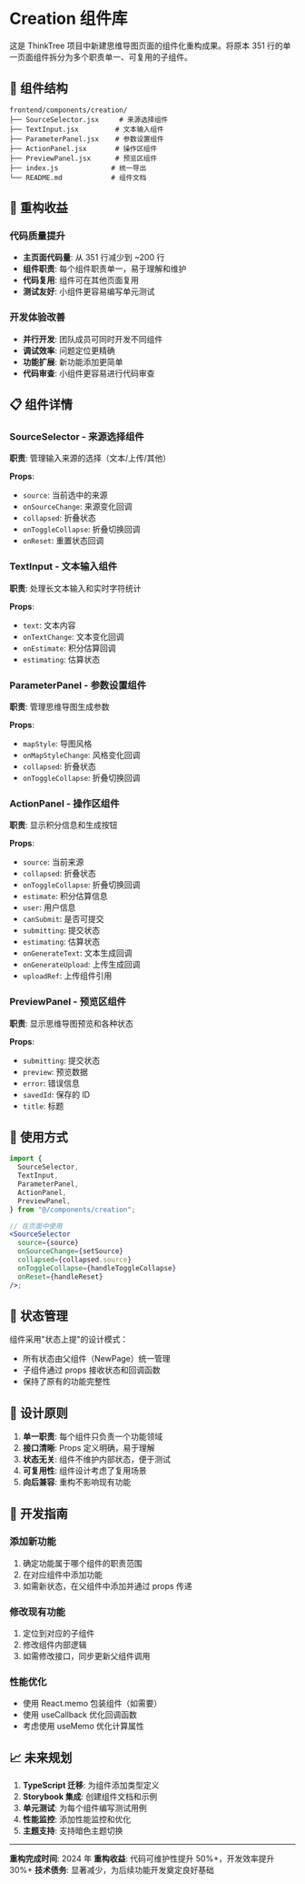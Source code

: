 # Creation 组件库

这是 ThinkTree 项目中新建思维导图页面的组件化重构成果。将原本 351 行的单一页面组件拆分为多个职责单一、可复用的子组件。

## 📁 组件结构

```
frontend/components/creation/
├── SourceSelector.jsx     # 来源选择组件
├── TextInput.jsx         # 文本输入组件
├── ParameterPanel.jsx    # 参数设置组件
├── ActionPanel.jsx       # 操作区组件
├── PreviewPanel.jsx      # 预览区组件
├── index.js             # 统一导出
└── README.md            # 组件文档
```

## 🎯 重构收益

### 代码质量提升

- **主页面代码量**: 从 351 行减少到 ~200 行
- **组件职责**: 每个组件职责单一，易于理解和维护
- **代码复用**: 组件可在其他页面复用
- **测试友好**: 小组件更容易编写单元测试

### 开发体验改善

- **并行开发**: 团队成员可同时开发不同组件
- **调试效率**: 问题定位更精确
- **功能扩展**: 新功能添加更简单
- **代码审查**: 小组件更容易进行代码审查

## 📋 组件详情

### SourceSelector - 来源选择组件

**职责**: 管理输入来源的选择（文本/上传/其他）

**Props**:

- `source`: 当前选中的来源
- `onSourceChange`: 来源变化回调
- `collapsed`: 折叠状态
- `onToggleCollapse`: 折叠切换回调
- `onReset`: 重置状态回调

### TextInput - 文本输入组件

**职责**: 处理长文本输入和实时字符统计

**Props**:

- `text`: 文本内容
- `onTextChange`: 文本变化回调
- `onEstimate`: 积分估算回调
- `estimating`: 估算状态

### ParameterPanel - 参数设置组件

**职责**: 管理思维导图生成参数

**Props**:

- `mapStyle`: 导图风格
- `onMapStyleChange`: 风格变化回调
- `collapsed`: 折叠状态
- `onToggleCollapse`: 折叠切换回调

### ActionPanel - 操作区组件

**职责**: 显示积分信息和生成按钮

**Props**:

- `source`: 当前来源
- `collapsed`: 折叠状态
- `onToggleCollapse`: 折叠切换回调
- `estimate`: 积分估算信息
- `user`: 用户信息
- `canSubmit`: 是否可提交
- `submitting`: 提交状态
- `estimating`: 估算状态
- `onGenerateText`: 文本生成回调
- `onGenerateUpload`: 上传生成回调
- `uploadRef`: 上传组件引用

### PreviewPanel - 预览区组件

**职责**: 显示思维导图预览和各种状态

**Props**:

- `submitting`: 提交状态
- `preview`: 预览数据
- `error`: 错误信息
- `savedId`: 保存的 ID
- `title`: 标题

## 🚀 使用方式

```jsx
import {
  SourceSelector,
  TextInput,
  ParameterPanel,
  ActionPanel,
  PreviewPanel,
} from "@/components/creation";

// 在页面中使用
<SourceSelector
  source={source}
  onSourceChange={setSource}
  collapsed={collapsed.source}
  onToggleCollapse={handleToggleCollapse}
  onReset={handleReset}
/>;
```

## 🔄 状态管理

组件采用"状态上提"的设计模式：

- 所有状态由父组件（NewPage）统一管理
- 子组件通过 props 接收状态和回调函数
- 保持了原有的功能完整性

## 🎨 设计原则

1. **单一职责**: 每个组件只负责一个功能领域
2. **接口清晰**: Props 定义明确，易于理解
3. **状态无关**: 组件不维护内部状态，便于测试
4. **可复用性**: 组件设计考虑了复用场景
5. **向后兼容**: 重构不影响现有功能

## 🔧 开发指南

### 添加新功能

1. 确定功能属于哪个组件的职责范围
2. 在对应组件中添加功能
3. 如需新状态，在父组件中添加并通过 props 传递

### 修改现有功能

1. 定位到对应的子组件
2. 修改组件内部逻辑
3. 如需修改接口，同步更新父组件调用

### 性能优化

- 使用 React.memo 包装组件（如需要）
- 使用 useCallback 优化回调函数
- 考虑使用 useMemo 优化计算属性

## 📈 未来规划

1. **TypeScript 迁移**: 为组件添加类型定义
2. **Storybook 集成**: 创建组件文档和示例
3. **单元测试**: 为每个组件编写测试用例
4. **性能监控**: 添加性能监控和优化
5. **主题支持**: 支持暗色主题切换

---

**重构完成时间**: 2024 年
**重构收益**: 代码可维护性提升 50%+，开发效率提升 30%+
**技术债务**: 显著减少，为后续功能开发奠定良好基础
